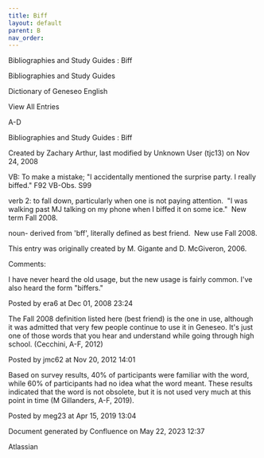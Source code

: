 ```yaml
---
title: Biff
layout: default
parent: B
nav_order:
---
```


Bibliographies and Study Guides : Biff

Bibliographies and Study Guides

Dictionary of Geneseo English

View All Entries

A-D

Bibliographies and Study Guides : Biff

Created by  Zachary Arthur, last modified by  Unknown User (tjc13) on Nov 24, 2008

VB: To make a mistake; &quot;I accidentally mentioned the surprise party. I really biffed.&quot; F92 VB-Obs. S99

verb 2: to fall down, particularly when one is not paying attention.  &quot;I was walking past MJ talking on my phone when I biffed it on some ice.&quot;  New term Fall 2008.

noun- derived from 'bff', literally defined as best friend.  New use Fall 2008.

This entry was originally created by M. Gigante and D. McGiveron, 2006.

Comments:

I have never heard the old usage, but the new usage is fairly common. I've also heard the form &quot;biffers.&quot; 

Posted by era6 at Dec 01, 2008 23:24

The Fall 2008 definition listed here (best friend) is the one in use, although it was admitted that very few people continue to use it in Geneseo. It's just one of those words that you hear and understand while going through high school. (Cecchini, A-F, 2012)

Posted by jmc62 at Nov 20, 2012 14:01

Based on survey results, 40% of participants were familiar with the word, while 60% of participants had no idea what the word meant. These results indicated that the word is not obsolete, but it is not used very much at this point in time (M Gillanders, A-F, 2019).

Posted by meg23 at Apr 15, 2019 13:04

Document generated by Confluence on May 22, 2023 12:37

Atlassian
